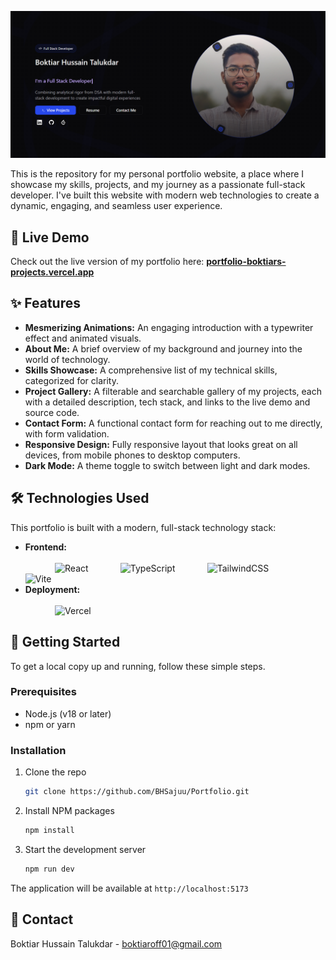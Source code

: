
![Portfolio](public/assets/portfolio.png)

This is the repository for my personal portfolio website, a place where I showcase my skills, projects, and my journey as a passionate full-stack developer. I've built this website with modern web technologies to create a dynamic, engaging, and seamless user experience.

## 🚀 Live Demo

Check out the live version of my portfolio here: **[portfolio-boktiars-projects.vercel.app](https://portfolio-boktiars-projects.vercel.app/)**

## ✨ Features

* **Mesmerizing Animations:** An engaging introduction with a typewriter effect and animated visuals.
* **About Me:** A brief overview of my background and journey into the world of technology.
* **Skills Showcase:** A comprehensive list of my technical skills, categorized for clarity.
* **Project Gallery:** A filterable and searchable gallery of my projects, each with a detailed description, tech stack, and links to the live demo and source code.
* **Contact Form:** A functional contact form for reaching out to me directly, with form validation.
* **Responsive Design:** Fully responsive layout that looks great on all devices, from mobile phones to desktop computers.
* **Dark Mode:** A theme toggle to switch between light and dark modes.

## 🛠️ Technologies Used

This portfolio is built with a modern, full-stack technology stack:

* **Frontend:**
   <br><br>
     &nbsp;&nbsp;&nbsp;&nbsp;&nbsp; &nbsp;&nbsp;&nbsp;&nbsp;&nbsp; ![React](https://img.shields.io/badge/react-%2320232a.svg?style=for-the-badge&logo=react&logoColor=%2361DAFB) &nbsp;&nbsp;&nbsp;&nbsp;&nbsp; &nbsp;&nbsp;&nbsp;&nbsp;&nbsp; 
     ![TypeScript](https://img.shields.io/badge/typescript-%23007ACC.svg?style=for-the-badge&logo=typescript&logoColor=white) &nbsp;&nbsp;&nbsp;&nbsp;&nbsp; &nbsp;&nbsp;&nbsp;&nbsp;&nbsp; 
     ![TailwindCSS](https://img.shields.io/badge/tailwindcss-%2338B2AC.svg?style=for-the-badge&logo=tailwind-css&logoColor=white) &nbsp;&nbsp;&nbsp;&nbsp;&nbsp; &nbsp;&nbsp;&nbsp;&nbsp;&nbsp; 
     ![Vite](https://img.shields.io/badge/vite-%23646CFF.svg?style=for-the-badge&logo=vite&logoColor=white) &nbsp;&nbsp;&nbsp;&nbsp;&nbsp; &nbsp;&nbsp;&nbsp;&nbsp;&nbsp; 
* **Deployment:**
     <br><br>
     &nbsp;&nbsp;&nbsp;&nbsp;&nbsp; &nbsp;&nbsp;&nbsp;&nbsp;&nbsp; ![Vercel](https://img.shields.io/badge/vercel-%23000000.svg?style=for-the-badge&logo=vercel&logoColor=white)
     

## 🚀 Getting Started

To get a local copy up and running, follow these simple steps.

### Prerequisites

* Node.js (v18 or later)
* npm or yarn

### Installation

1.  Clone the repo
    ```sh
    git clone https://github.com/BHSajuu/Portfolio.git
    ```
2.  Install NPM packages
    ```sh
    npm install
    ```
3.  Start the development server
    ```sh
    npm run dev
    ```

The application will be available at `http://localhost:5173`


## 📧 Contact

Boktiar Hussain Talukdar - [boktiaroff01@gmail.com](mailto:boktiaroff01@gmail.com)

